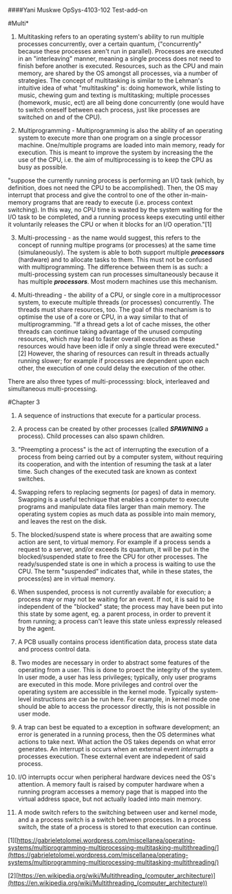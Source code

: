 ####Yani Muskwe OpSys-4103-102 Test-add-on


#Multi*

1.  Multitasking refers to an operating system's ability to run multiple processes concurrently, over a certain quantum, ("concurrently" because these processes aren't run in parallel). Processes are executed in an "interleaving" manner, meaning a single process does not need to finish before another is executed. Resources, such as the CPU and main memory, are shared by the OS amongst all processes, via a number of strategies. The concept of multitasking is similar to the Lehman's intuitive idea of what "multitasking" is: doing homework, while listing to music, chewing gum and texting is multitasking; multiple processes (homework, music, ect) are all being done concurrently (one would have to switch oneself between each process, just like processes are switched on and of the CPU). 

2.  Multiprogramming - Multiprogramming is also the ability of an operating system to execute more than one program on a single processor machine. One/multiple programs are loaded into main memory, ready for execution. This is meant to improve the system by increasing the the use of the CPU, i.e. the aim of multiprocessing is to keep the CPU as busy as possible.

  "suppose the currently running process is performing an I/O task (which, by definition, does not need the CPU to be accomplished). Then, the OS may interrupt that process and give the control to one of the other in-main-memory programs that are ready to execute (i.e. process context switching). In this way, no CPU time is wasted by the system waiting for the I/O task to be completed, and a running process keeps executing until either it voluntarily releases the CPU or when it blocks for an I/O operation."[1]
  
3.  Multi-processing - as the name would suggest, this refers to the concept of running multipe programs (or processes) at the same time (simulaneously). The system is able to both support multiple **_processors_** (hardware) and to allocate tasks to them. This must not be confused with multiprogramming. The difference between them is as such: a multi-processing system can run processes simultaneously because it has multiple **_processors_**. Most modern machines use this mechanism.
  
4.  Multi-threading - the ability of a CPU, or single core in a multiprocessor system, to execute multiple threads (or processes) concurrently. The threads must share resources, too. The goal of this mechanism is to optimise the use of a core or CPU, in a way similar to that of multiprogramming. "If a thread gets a lot of cache misses, the other threads can continue taking advantage of the unused computing resources, which may lead to faster overall execution as these resources would have been idle if only a single thread were executed."[2] However, the sharing of resources can result in threads actually running slower; for example if processes are dependent upon each other, the execution of one could delay the execution of the other.
  
  There are also three types of multi-processsing: block, interleaved and simultaneous multi-processing.
  
#Chapter 3

1.  A sequence of instructions that execute for a particular process.

2.  A process can be created by other processes (called **_SPAWNING_** a process). Child processes can also spawn children.

3.  "Preempting a process" is the act of interrupting the execution of a process from being carried out by a computer system, without requiring its cooperation, and with the intention of resuming the task at a later time. Such changes of the executed task are known as context switches.

4.  Swapping refers to replacing segments (or pages) of data in memory. Swapping is a useful technique that enables a computer to execute programs and manipulate data files larger than main memory. The operating system copies as much data as possible into main memory, and leaves the rest on the disk.

5.  The blocked/suspend state is where process that are awaiting some action are sent, to virtual memory. For example if a process sends a request to a server, and/or exceeds its quantum, it will be put in the blocked/suspended state to free the CPU for other processes. The ready/suspended state is one in which a process is waiting to use the CPU. The term "suspended" indicates that, while in these states, the process(es) are in virtual memory.

6.  When suspended, process is not currently available for execution; a process may or may not be waiting for an event. If not, it is said to be independent of the "blocked" state; the process may have been put into this state by some agent, eg. a parent process, in order to prevent it from running; a process can't leave this state unless expressly released by the agent.

7.  A PCB usually contains process identification data, process state data and process control data.

8.  Two modes are necessary in order to abstract some features of the operating from a user. This is done to proect the integrity of the system. In user mode, a user has less privileges; typically, only user programs are executed in this mode. More privileges and control over the operating system are accessible in the kernel mode. Typically system-level instructions are can be run here. For example, in kernel mode one should be able to access the processor directly, this is not possible in user mode.

9.  A trap can best be equated to a exception in software development; an error is generated in a running process, then the OS determines what actions to take next. What action the OS takes depends on what error generates. An interrupt is occurs when an external event _interrupts_ a processes execution. These external event are indepedent of said process.

10. I/O interrupts occur when peripheral hardware devices need the OS's attention. A memory fault is raised by computer hardware when a running program accesses a memory page that is mapped into the virtual address space, but not actually loaded into main memory.

11. A mode switch refers to the switching between user and kernel mode, and a a process switch is a switch between processes. In a process switch, the state of a process is stored to that execution can continue.
  
  
  
  
  
  
  
  
  
  
  
  
  
  
  
  
[1][https://gabrieletolomei.wordpress.com/miscellanea/operating-systems/multiprogramming-multiprocessing-multitasking-multithreading/](https://gabrieletolomei.wordpress.com/miscellanea/operating-systems/multiprogramming-multiprocessing-multitasking-multithreading/)

[2][https://en.wikipedia.org/wiki/Multithreading_(computer_architecture)](https://en.wikipedia.org/wiki/Multithreading_(computer_architecture))
